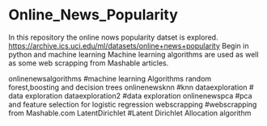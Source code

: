 # Online_News_Popularity
In this repository the online nows popularity datset is explored.
https://archive.ics.uci.edu/ml/datasets/online+news+popularity
Begin in python and machine learning
Machine learning algorithms are used as well as some web scrapping from Mashable articles.

onlinenewsalgorithms  #machine learning Algorithms random forest,boosting and decision trees
onlinenewsknn  #knn
dataexploration # data exploration
dataexploration2 #data exploration
onlinenewspca #pca and feature selection for logistic regression 
webscrapping  #webscrapping from Mashable.com
LatentDirichlet #Latent Dirichlet Allocation algorithm
